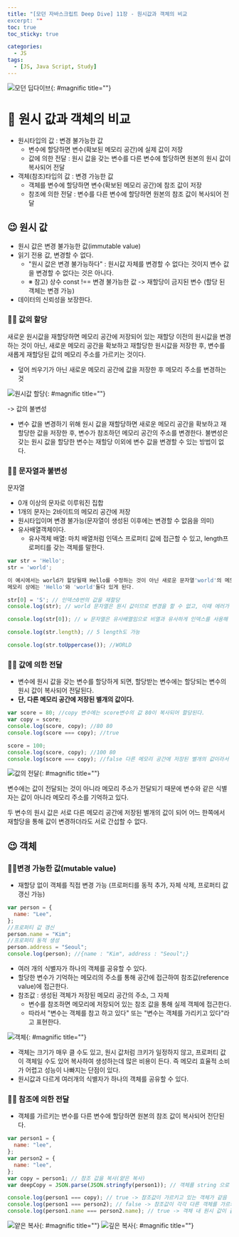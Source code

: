 ```yaml
---
title: "[모던 자바스크립트 Deep Dive] 11장 - 원시값과 객체의 비교
excerpt: ""
toc: true
toc_sticky: true

categories:
  - JS
tags:
  - [JS, Java Script, Study]
---
```


![모던 딥다이브](https://k.kakaocdn.net/dn/6gbOs/btrcMGbY7yQ/Z3sIpZrBU53FvMbdqlLD01/img.png){: #magnific title=""}

# 🎉 원시 값과 객체의 비교

- 원시타입의 값 : 변경 불가능한 값
  - 변수에 할당하면 변수(확보된 메모리 공간)에 실제 값이 저장
  - 값에 의한 전달 : 원시 값을 갖는 변수를 다른 변수에 할당하면 원본의 원시 값이 복사되어 전달
- 객체(참조)타입의 값 : 변경 가능한 값
  - 객체를 변수에 할당하면 변수(확보된 메모리 공간)에 참조 값이 저장
  - 참조에 의한 전달 : 변수를 다른 변수에 할당하면 원본의 참조 값이 복사되어 전달

## 😉 원시 값

- 원시 값은 변경 불가능한 값(immutable value)
- 읽기 전용 값, 변경할 수 없다.
  - "원시 값은 변경 불가능하다" : 원시값 자체를 변경할 수 없다는 것이지 변수 값을 변경할 수 없다는 것은 아니다.
  - ※ 참고) 상수 const !== 변경 불가능한 값 -> 재할당이 금지된 변수 (할당 된 객체는 변경 가능)
- 데이터의 신뢰성을 보장한다.

### 🐱‍🐉 값의 할당

새로운 원시값을 재할당하면 메모리 공간에 저장되어 있는 재할당 이전의 원시값을 변경하는 것이 아닌, 새로운 메모리 공간을 확보하고 재할당한 원시값을 저장한 후, 변수를 새롭게 재할당된 값의 메모리 주소를 가르키는 것이다.

- 덮어 씌우기가 아닌 새로운 메모리 공간에 값을 저장한 후 메모리 주소를 변경하는 것

![원시값 할당](https://velog.velcdn.com/images/n-u-002/post/c0a447a7-6f84-4ca0-a08a-44b3bbbf20b8/image.jpg){: #magnific title=""}

-> 값의 불변성

- 변수 값을 변경하기 위해 원시 값을 재할당하면 새로운 메모리 공간을 확보하고 재할당한 값을 저장한 후, 변수가 참조하던 메모리 공간의 주소를 변경한다. 불변성은 갖는 원시 값을 할당한 변수는 재할당 이외에 변수 값을 변경할 수 있는 방법이 없다.

### 🐱‍🐉 문자열과 불변성

문자열

- 0개 이상의 문자로 이루워진 집합
- 1개의 문자는 2바이트의 메모리 공간에 저장
- 원시타입이며 변경 불가능(문자열이 생성된 이후에는 변경할 수 없음을 의미)
- 유사배열객체이다.
  - 유사객체 배열: 마치 배열처럼 인덱스 프로퍼티 값에 접근할 수 있고, length프로퍼티를 갖는 객체를 말한다.

```js
var str = 'Hello';
str = 'world';

이 예시에서는 world가 할당될때 Hello를 수정하는 것이 아닌 새로운 문자열'world'의 메모리를 생성하고 식별자 str은 이것의 가르킨다.
메모리 상에는 'Hello'와 'world'둘다 있게 된다.

str[0] = 'S'; // 인덱스0번의 값을 재할당
console.log(str); // world 문자열은 원시 값이므로 변경을 할 수 없고, 이때 에러가 나지 않는다.

console.log(str[0]); // w 문자열은 유사배열임으로 비열과 유사하게 인덱스를 사용해 문자에 접근 가능

console.log(str.length); // 5 length도 가능

console.log(str.toUppercase()); //WORLD
```

### 🐱‍🐉 값에 의한 전달

- 변수에 원시 값을 갖는 변수를 할당하게 되면, 할당받는 변수에는 할당되는 변수의 원시 값이 복사되어 전달된다.
- <strong>단, 다른 메모리 공간에 저장된 별개의 값이다.</strong>

```js
var score = 80; //copy 변수에는 score변수의 값 80이 복사되어 할당된다.
var copy = score;
console.log(score, copy); //80 80
console.log(score === copy); //true

score = 100;
console.log(score, copy); //100 80
console.log(score === copy); //false 다른 메모리 공간에 저장된 별개의 값이라서 score를 변경하여도 copy의 값에 어떠한 영향도 주지 않는다.
```

![값의 전달](https://velog.velcdn.com/images/n-u-002/post/e841e078-afd2-40a1-89ac-e4c8722ead97/image.jpg){: #magnific title=""}

변수에는 값이 전달되는 것이 아니라 메모리 주소가 전달되기 때문에 변수와 같은 식별자는 값이 아니라 메모리 주소를 기억하고 있다.

두 변수의 원시 값은 서로 다른 메모리 공간에 저장된 별개의 값이 되어 어느 한쪽에서 재할당을 통해 값이 변경하더라도 서로 간섭할 수 없다.

## 😉 객체

### 🐱‍🐉변경 가능한 값(mutable value)

- 재할당 없이 객체를 직접 변경 가능 (프로퍼티를 동적 추가, 자체 삭제, 프로퍼티 값 갱신 가능)

```js
var person = {
  name: "Lee",
};
//프로퍼티 값 갱신
person.name = "Kim";
//프로퍼티 동적 생성
person.address = "Seoul";
console.log(person); //{name : "Kim", address : "Seoul";}
```

- 여러 개의 식별자가 하나의 객체를 공유할 수 있다.
- 할당한 변수가 기억하는 메모리의 주소를 통해 공간에 접근하여 참조값(reference value)에 접근한다.
- 참조값 : 생성된 객체가 저장된 메모리 공간의 주소, 그 자체
  - 변수를 참조하면 메모리에 저장되어 있는 참조 값을 통해 실제 객체에 접근한다.
  - 따라서 "변수는 객체를 참고 하고 있다" 또는 "변수는 객체를 가리키고 있다"라고 표현한다.

![객체](https://velog.velcdn.com/images/n-u-002/post/0c81febe-d221-497c-ae7a-f0fed07940b7/image.jpg){: #magnific title=""}

- 객체는 크기가 매우 클 수도 있고, 원시 값처럼 크키가 일정하지 않고, 프로퍼티 값이 객체일 수도 있어 복사하여 생성하는데 많은 비용이 든다. 즉 메모리 효율적 소비가 어렵고 성능이 나빠지는 단점이 있다.
- 원시값과 다르게 여러개의 식별자가 하나의 객체를 공유할 수 있다.

### 🐱‍🐉 참조에 의한 전달

- 객체를 가르키는 변수를 다른 변수에 할당하면 원본의 참조 값이 복사되어 전단된다.

```js
var person1 = {
  name: "lee",
};
var person2 = {
  name: "lee",
};
var copy = person1; // 참조 값을 복사(얕은 복사)
var deepCopy = JSON.parse(JSON.stringfy(person1)); // 객체를 string 으로 변환 후 다시 parse 하여 새로운 객체와 참조 값을 만들어 할당

console.log(person1 === copy); // true -> 참조값이 가르키고 있는 객체가 같음
console.log(person1 === person2); // false -> 참조값이 각각 다른 객체를 가르키고 있음
console.log(person1.name === person2.name); // true -> 객체 내 원시 값이 같음 (메모리 주소는 다름)
```

![얕은 복사](https://velog.velcdn.com/images/n-u-002/post/672b5a1f-76d7-43f7-b916-47c394dc326a/image.jpg){: #magnific title=""}
![깊은 복사](https://velog.velcdn.com/images/n-u-002/post/a87305b8-d6f3-4a5a-8836-3a405086dbe1/image.jpg){: #magnific title=""}
